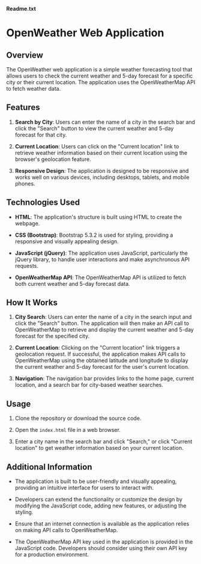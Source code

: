 **Readme.txt**

# OpenWeather Web Application

## Overview

The OpenWeather web application is a simple weather forecasting tool that allows users to check the current weather and 5-day forecast for a specific city or their current location. The application uses the OpenWeatherMap API to fetch weather data.

## Features

1. **Search by City**: Users can enter the name of a city in the search bar and click the "Search" button to view the current weather and 5-day forecast for that city.

2. **Current Location**: Users can click on the "Current location" link to retrieve weather information based on their current location using the browser's geolocation feature.

3. **Responsive Design**: The application is designed to be responsive and works well on various devices, including desktops, tablets, and mobile phones.

## Technologies Used

- **HTML**: The application's structure is built using HTML to create the webpage.

- **CSS (Bootstrap)**: Bootstrap 5.3.2 is used for styling, providing a responsive and visually appealing design.

- **JavaScript (jQuery)**: The application uses JavaScript, particularly the jQuery library, to handle user interactions and make asynchronous API requests.

- **OpenWeatherMap API**: The OpenWeatherMap API is utilized to fetch both current weather and 5-day forecast data.

## How It Works

1. **City Search**: Users can enter the name of a city in the search input and click the "Search" button. The application will then make an API call to OpenWeatherMap to retrieve and display the current weather and 5-day forecast for the specified city.

2. **Current Location**: Clicking on the "Current location" link triggers a geolocation request. If successful, the application makes API calls to OpenWeatherMap using the obtained latitude and longitude to display the current weather and 5-day forecast for the user's current location.

3. **Navigation**: The navigation bar provides links to the home page, current location, and a search bar for city-based weather searches.

## Usage

1. Clone the repository or download the source code.

2. Open the `index.html` file in a web browser.

3. Enter a city name in the search bar and click "Search," or click "Current location" to get weather information based on your current location.

## Additional Information

- The application is built to be user-friendly and visually appealing, providing an intuitive interface for users to interact with.

- Developers can extend the functionality or customize the design by modifying the JavaScript code, adding new features, or adjusting the styling.

- Ensure that an internet connection is available as the application relies on making API calls to OpenWeatherMap.

- The OpenWeatherMap API key used in the application is provided in the JavaScript code. Developers should consider using their own API key for a production environment.
